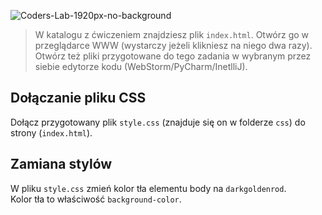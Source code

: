 ![Coders-Lab-1920px-no-background](https://user-images.githubusercontent.com/30623667/104709394-2cabee80-571f-11eb-9518-ea6a794e558e.png)


> W katalogu z ćwiczeniem znajdziesz plik `index.html`. Otwórz go w przeglądarce WWW (wystarczy jeżeli klikniesz na niego dwa razy).  
> Otwórz też pliki przygotowane do tego zadania w wybranym przez siebie edytorze kodu (WebStorm/PyCharm/InetlliJ). 


## Dołączanie pliku CSS

Dołącz przygotowany plik `style.css` (znajduje się on w folderze `css`) do strony (`index.html`).


## Zamiana stylów

W pliku `style.css` zmień kolor tła elementu body na `darkgoldenrod`.  
Kolor tła to właściwość `background-color`.
